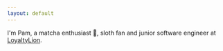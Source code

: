 ```yaml
---
layout: default
---
```


I'm Pam, a matcha enthusiast 🍵, sloth fan and junior software engineer at [LoyaltyLion](https://www.loyaltylion.com).
